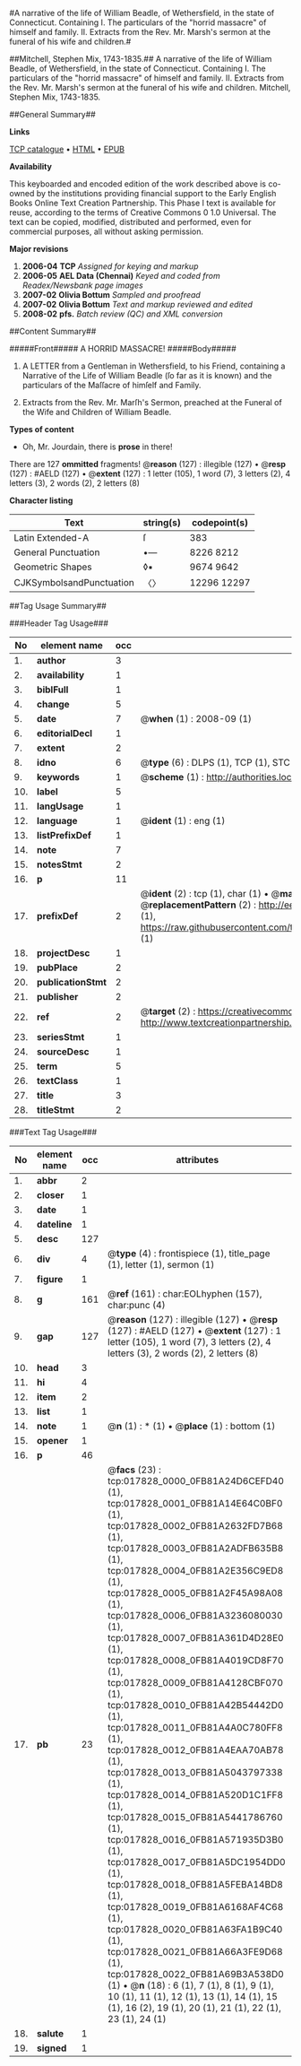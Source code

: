 #A narrative of the life of William Beadle, of Wethersfield, in the state of Connecticut. Containing I. The particulars of the "horrid massacre" of himself and family. II. Extracts from the Rev. Mr. Marsh's sermon at the funeral of his wife and children.#

##Mitchell, Stephen Mix, 1743-1835.##
A narrative of the life of William Beadle, of Wethersfield, in the state of Connecticut. Containing I. The particulars of the "horrid massacre" of himself and family. II. Extracts from the Rev. Mr. Marsh's sermon at the funeral of his wife and children.
Mitchell, Stephen Mix, 1743-1835.

##General Summary##

**Links**

[TCP catalogue](http://www.ota.ox.ac.uk/tcp/)  • 
[HTML](http://tei.it.ox.ac.uk/tcp/Texts-HTML/free/N14/N14090.html)  • 
[EPUB](http://tei.it.ox.ac.uk/tcp/Texts-EPUB/free/N14/N14090.epub)

**Availability**

This keyboarded and encoded edition of the
	       work described above is co-owned by the institutions
	       providing financial support to the Early English Books
	       Online Text Creation Partnership. This Phase I text is
	       available for reuse, according to the terms of Creative
	       Commons 0 1.0 Universal. The text can be copied,
	       modified, distributed and performed, even for
	       commercial purposes, all without asking permission.

**Major revisions**

1. __2006-04__ __TCP__ *Assigned for keying and markup*
1. __2006-05__ __AEL Data (Chennai)__ *Keyed and coded from Readex/Newsbank page images*
1. __2007-02__ __Olivia Bottum__ *Sampled and proofread*
1. __2007-02__ __Olivia Bottum__ *Text and markup reviewed and edited*
1. __2008-02__ __pfs.__ *Batch review (QC) and XML conversion*

##Content Summary##

#####Front#####
A HORRID MASSACRE!
#####Body#####

1. A LETTER from a Gentleman in Wethersfield, to his Friend, containing a Narrative of the Life of William Beadle (ſo far as it is known) and the particulars of the Maſſacre of himſelf and Family.

1. Extracts from the Rev. Mr. Marſh's Sermon, preached at the Funeral of the Wife and Children of William Beadle.

**Types of content**

  * Oh, Mr. Jourdain, there is **prose** in there!

There are 127 **ommitted** fragments! 
 @__reason__ (127) : illegible (127)  •  @__resp__ (127) : #AELD (127)  •  @__extent__ (127) : 1 letter (105), 1 word (7), 3 letters (2), 4 letters (3), 2 words (2), 2 letters (8)

**Character listing**


|Text|string(s)|codepoint(s)|
|---|---|---|
|Latin Extended-A|ſ|383|
|General Punctuation|•—|8226 8212|
|Geometric Shapes|◊▪|9674 9642|
|CJKSymbolsandPunctuation|〈〉|12296 12297|

##Tag Usage Summary##

###Header Tag Usage###

|No|element name|occ|attributes|
|---|---|---|---|
|1.|__author__|3||
|2.|__availability__|1||
|3.|__biblFull__|1||
|4.|__change__|5||
|5.|__date__|7| @__when__ (1) : 2008-09 (1)|
|6.|__editorialDecl__|1||
|7.|__extent__|2||
|8.|__idno__|6| @__type__ (6) : DLPS (1), TCP (1), STC (1), NOTIS (1), IMAGE-SET (1), EVANS-CITATION (1)|
|9.|__keywords__|1| @__scheme__ (1) : http://authorities.loc.gov/ (1)|
|10.|__label__|5||
|11.|__langUsage__|1||
|12.|__language__|1| @__ident__ (1) : eng (1)|
|13.|__listPrefixDef__|1||
|14.|__note__|7||
|15.|__notesStmt__|2||
|16.|__p__|11||
|17.|__prefixDef__|2| @__ident__ (2) : tcp (1), char (1)  •  @__matchPattern__ (2) : ([0-9\-]+):([0-9IVX]+) (1), (.+) (1)  •  @__replacementPattern__ (2) : http://eebo.chadwyck.com/downloadtiff?vid=$1&page=$2 (1), https://raw.githubusercontent.com/textcreationpartnership/Texts/master/tcpchars.xml#$1 (1)|
|18.|__projectDesc__|1||
|19.|__pubPlace__|2||
|20.|__publicationStmt__|2||
|21.|__publisher__|2||
|22.|__ref__|2| @__target__ (2) : https://creativecommons.org/publicdomain/zero/1.0/ (1), http://www.textcreationpartnership.org/docs/. (1)|
|23.|__seriesStmt__|1||
|24.|__sourceDesc__|1||
|25.|__term__|5||
|26.|__textClass__|1||
|27.|__title__|3||
|28.|__titleStmt__|2||


###Text Tag Usage###

|No|element name|occ|attributes|
|---|---|---|---|
|1.|__abbr__|2||
|2.|__closer__|1||
|3.|__date__|1||
|4.|__dateline__|1||
|5.|__desc__|127||
|6.|__div__|4| @__type__ (4) : frontispiece (1), title_page (1), letter (1), sermon (1)|
|7.|__figure__|1||
|8.|__g__|161| @__ref__ (161) : char:EOLhyphen (157), char:punc (4)|
|9.|__gap__|127| @__reason__ (127) : illegible (127)  •  @__resp__ (127) : #AELD (127)  •  @__extent__ (127) : 1 letter (105), 1 word (7), 3 letters (2), 4 letters (3), 2 words (2), 2 letters (8)|
|10.|__head__|3||
|11.|__hi__|4||
|12.|__item__|2||
|13.|__list__|1||
|14.|__note__|1| @__n__ (1) : * (1)  •  @__place__ (1) : bottom (1)|
|15.|__opener__|1||
|16.|__p__|46||
|17.|__pb__|23| @__facs__ (23) : tcp:017828_0000_0FB81A24D6CEFD40 (1), tcp:017828_0001_0FB81A14E64C0BF0 (1), tcp:017828_0002_0FB81A2632FD7B68 (1), tcp:017828_0003_0FB81A2ADFB635B8 (1), tcp:017828_0004_0FB81A2E356C9ED8 (1), tcp:017828_0005_0FB81A2F45A98A08 (1), tcp:017828_0006_0FB81A3236080030 (1), tcp:017828_0007_0FB81A361D4D28E0 (1), tcp:017828_0008_0FB81A4019CD8F70 (1), tcp:017828_0009_0FB81A4128CBF070 (1), tcp:017828_0010_0FB81A42B54442D0 (1), tcp:017828_0011_0FB81A4A0C780FF8 (1), tcp:017828_0012_0FB81A4EAA70AB78 (1), tcp:017828_0013_0FB81A5043797338 (1), tcp:017828_0014_0FB81A520D1C1FF8 (1), tcp:017828_0015_0FB81A5441786760 (1), tcp:017828_0016_0FB81A571935D3B0 (1), tcp:017828_0017_0FB81A5DC1954DD0 (1), tcp:017828_0018_0FB81A5FEBA14BD8 (1), tcp:017828_0019_0FB81A6168AF4C68 (1), tcp:017828_0020_0FB81A63FA1B9C40 (1), tcp:017828_0021_0FB81A66A3FE9D68 (1), tcp:017828_0022_0FB81A69B3A538D0 (1)  •  @__n__ (18) : 6 (1), 7 (1), 8 (1), 9 (1), 10 (1), 11 (1), 12 (1), 13 (1), 14 (1), 15 (1), 16 (2), 19 (1), 20 (1), 21 (1), 22 (1), 23 (1), 24 (1)|
|18.|__salute__|1||
|19.|__signed__|1||
